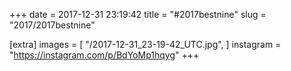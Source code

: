 +++
date = 2017-12-31 23:19:42
title = "#2017bestnine"
slug = "2017/2017bestnine"

[extra]
images = [
    "/2017-12-31_23-19-42_UTC.jpg",
]
instagram = "https://instagram.com/p/BdYoMp1hqyg"
+++

